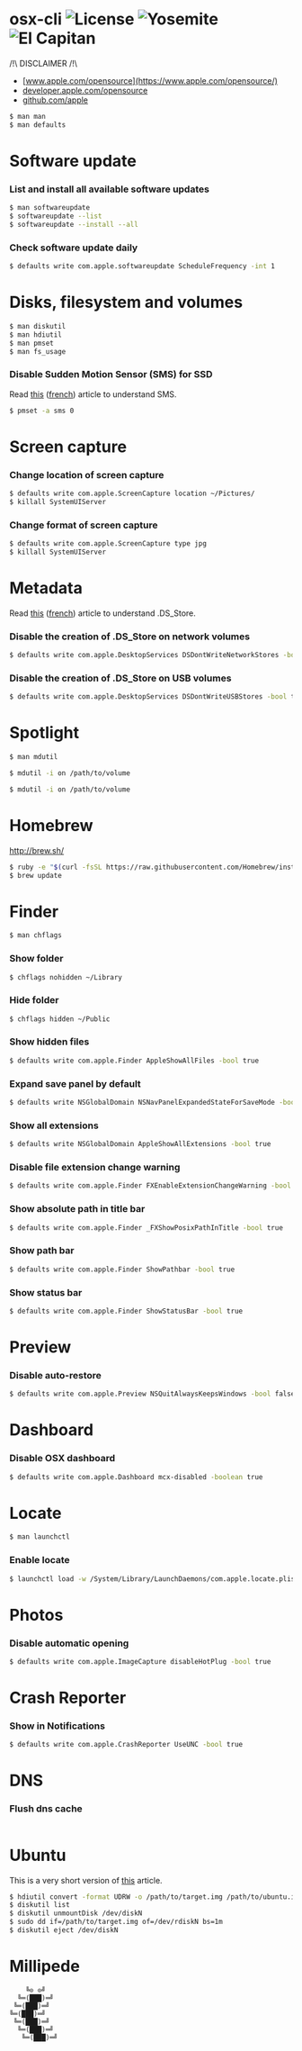 # osx-cli ![License][license-img] ![Yosemite][10-10-img] ![El Capitan][10-11-img]

/!\ DISCLAIMER /!\

- [www.apple.com/opensource](https://www.apple.com/opensource/)
- [developer.apple.com/opensource](https://developer.apple.com/opensource/)
- [github.com/apple](https://github.com/apple)

```bash
$ man man
$ man defaults
```

# Software update

### List and install all available software updates

```bash
$ man softwareupdate
$ softwareupdate --list
$ softwareupdate --install --all
```

### Check software update daily

```bash
$ defaults write com.apple.softwareupdate ScheduleFrequency -int 1
```

# Disks, filesystem and volumes

```bash
$ man diskutil
$ man hdiutil
$ man pmset
$ man fs_usage
```

### Disable Sudden Motion Sensor (SMS) for SSD

Read [this](https://en.wikipedia.org/wiki/Sudden_Motion_Sensor "Wikipedia") ([french](https://fr.wikipedia.org/wiki/Sudden_Motion_Sensor "Wikipedia")) article to understand SMS.

```bash
$ pmset -a sms 0
```

# Screen capture

### Change location of screen capture

```bash
$ defaults write com.apple.ScreenCapture location ~/Pictures/
$ killall SystemUIServer
```

### Change format of screen capture

```bash
$ defaults write com.apple.ScreenCapture type jpg
$ killall SystemUIServer
```

# Metadata

Read [this](https://en.wikipedia.org/wiki/.DS_Store "Wikipedia") ([french](https://fr.wikipedia.org/wiki/.DS_Store "Wikipedia")) article to understand .DS_Store.

### Disable the creation of .DS_Store on network volumes

```bash
$ defaults write com.apple.DesktopServices DSDontWriteNetworkStores -bool true
```

### Disable the creation of .DS_Store on USB volumes

```bash
$ defaults write com.apple.DesktopServices DSDontWriteUSBStores -bool true
```

# Spotlight

```bash
$ man mdutil
```

```bash
$ mdutil -i on /path/to/volume
```

```bash
$ mdutil -i on /path/to/volume
```

# Homebrew

http://brew.sh/

```bash
$ ruby -e "$(curl -fsSL https://raw.githubusercontent.com/Homebrew/install/master/install)"
$ brew update
```

# Finder

```bash
$ man chflags
```

### Show folder

```bash
$ chflags nohidden ~/Library
```

### Hide folder

```bash
$ chflags hidden ~/Public
```

### Show hidden files

```bash
$ defaults write com.apple.Finder AppleShowAllFiles -bool true
````

### Expand save panel by default

```bash
$ defaults write NSGlobalDomain NSNavPanelExpandedStateForSaveMode -bool true
```

### Show all extensions

```bash
$ defaults write NSGlobalDomain AppleShowAllExtensions -bool true
```

### Disable file extension change warning

```bash
$ defaults write com.apple.Finder FXEnableExtensionChangeWarning -bool false
```

### Show absolute path in title bar

```bash
$ defaults write com.apple.Finder _FXShowPosixPathInTitle -bool true
```

### Show path bar

```bash
$ defaults write com.apple.Finder ShowPathbar -bool true
```

### Show status bar

```bash
$ defaults write com.apple.Finder ShowStatusBar -bool true
```

# Preview

### Disable auto-restore

```bash
$ defaults write com.apple.Preview NSQuitAlwaysKeepsWindows -bool false
```

# Dashboard

### Disable OSX dashboard

```bash
$ defaults write com.apple.Dashboard mcx-disabled -boolean true
```

# Locate

```bash
$ man launchctl
```

### Enable locate

```bash
$ launchctl load -w /System/Library/LaunchDaemons/com.apple.locate.plist
```

# Photos

### Disable automatic opening

```bash
$ defaults write com.apple.ImageCapture disableHotPlug -bool true
```

# Crash Reporter

### Show in Notifications

```bash
$ defaults write com.apple.CrashReporter UseUNC -bool true
```

# DNS

### Flush dns cache

```bash
```

# Ubuntu

This is a very short version of [this](http://www.ubuntu.com/download/desktop/create-a-usb-stick-on-mac-osx "Ubuntu") article.

```bash
$ hdiutil convert -format UDRW -o /path/to/target.img /path/to/ubuntu.iso
$ diskutil list
$ diskutil unmountDisk /dev/diskN
$ sudo dd if=/path/to/target.img of=/dev/rdiskN bs=1m
$ diskutil eject /dev/diskN
```

# Millipede

```
    ╚⊙ ⊙╝
  ╚═(███)═╝
 ╚═(███)═╝
╚═(███)═╝
 ╚═(███)═╝
  ╚═(███)═╝
   ╚═(███)═╝
```

[license-img]: https://img.shields.io/badge/license-ISC-blue.svg
[10-10-img]: https://img.shields.io/badge/osx-10.10-green.svg
[10-11-img]: https://img.shields.io/badge/osx-10.11-green.svg
